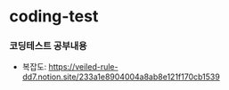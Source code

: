 # coding-test

### 코딩테스트 공부내용

- 복잡도: https://veiled-rule-dd7.notion.site/233a1e8904004a8ab8e121f170cb1539
